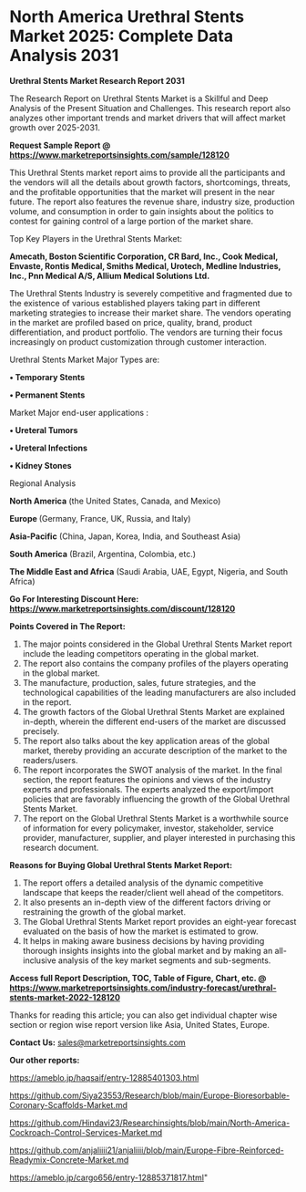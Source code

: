 # North America Urethral Stents Market 2025: Complete Data Analysis 2031

<strong>Urethral Stents Market Research Report 2031</strong>

The Research Report on Urethral Stents Market is a Skillful and Deep Analysis of the Present Situation and Challenges. This research report also analyzes other important trends and market drivers that will affect market growth over 2025-2031.

<strong>Request Sample Report @ <a href=https://www.marketreportsinsights.com/sample/128120>https://www.marketreportsinsights.com/sample/128120</a></strong>

This Urethral Stents market report aims to provide all the participants and the vendors will all the details about growth factors, shortcomings, threats, and the profitable opportunities that the market will present in the near future. The report also features the revenue share, industry size, production volume, and consumption in order to gain insights about the politics to contest for gaining control of a large portion of the market share.

Top Key Players in the Urethral Stents Market:

<strong>Amecath, Boston Scientific Corporation, CR Bard, Inc., Cook Medical, Envaste, Rontis Medical, Smiths Medical, Urotech, Medline Industries, Inc., Pnn Medical A/S, Allium Medical Solutions Ltd.</strong>

The Urethral Stents Industry is severely competitive and fragmented due to the existence of various established players taking part in different marketing strategies to increase their market share. The vendors operating in the market are profiled based on price, quality, brand, product differentiation, and product portfolio. The vendors are turning their focus increasingly on product customization through customer interaction.

Urethral Stents Market Major Types are:

<strong>• Temporary Stents

• Permanent Stents</strong>

Market Major end-user applications :

<strong>• Ureteral Tumors

• Ureteral Infections

• Kidney Stones</strong>

Regional Analysis

</u><strong><b>North America</b></strong> (the United States, Canada, and Mexico)

<strong><b>Europe </b></strong>(Germany, France, UK, Russia, and Italy)

<strong><b>Asia-Pacific</b></strong> (China, Japan, Korea, India, and Southeast Asia)

<strong><b>South America</b></strong> (Brazil, Argentina, Colombia, etc.)

<strong><b>The Middle East and Africa</b></strong> (Saudi Arabia, UAE, Egypt, Nigeria, and South Africa)

<strong>Go For Interesting Discount Here: <a href=https://www.marketreportsinsights.com/discount/128120>https://www.marketreportsinsights.com/discount/128120</a></strong>

<strong>Points Covered in The Report:</strong>
<ol>
  <li>The major points considered in the Global Urethral Stents Market report include the leading competitors operating in the global market.</li>
  <li>The report also contains the company profiles of the players operating in the global market.</li>
  <li>The manufacture, production, sales, future strategies, and the technological capabilities of the leading manufacturers are also included in the report.</li>
  <li>The growth factors of the Global Urethral Stents Market are explained in-depth, wherein the different end-users of the market are discussed precisely.</li>
  <li>The report also talks about the key application areas of the global market, thereby providing an accurate description of the market to the readers/users.</li>
  <li>The report incorporates the SWOT analysis of the market. In the final section, the report features the opinions and views of the industry experts and professionals. The experts analyzed the export/import policies that are favorably influencing the growth of the Global Urethral Stents Market.</li>
  <li>The report on the Global Urethral Stents Market is a worthwhile source of information for every policymaker, investor, stakeholder, service provider, manufacturer, supplier, and player interested in purchasing this research document.</li>
</ol>
<strong>Reasons for Buying Global Urethral Stents Market Report:</strong>

<ol>
  <li>The report offers a detailed analysis of the dynamic competitive landscape that keeps the reader/client well ahead of the competitors.</li>
  <li>It also presents an in-depth view of the different factors driving or restraining the growth of the global market.</li>
  <li>The Global Urethral Stents Market report provides an eight-year forecast evaluated on the basis of how the market is estimated to grow.</li>
  <li>It helps in making aware business decisions by having providing thorough insights insights into the global market and by making an all-inclusive analysis of the key market segments and sub-segments.</li>
</ol>
<strong>Access full Report Description, TOC, Table of Figure, Chart, etc. @ <a href=https://www.marketreportsinsights.com/industry-forecast/urethral-stents-market-2022-128120>https://www.marketreportsinsights.com/industry-forecast/urethral-stents-market-2022-128120</a></strong>


Thanks for reading this article; you can also get individual chapter wise section or region wise report version like Asia, United States, Europe.

<strong>Contact Us:</strong>
sales@marketreportsinsights.com

<strong>Our other reports:</strong>

<a href=https://ameblo.jp/haqsaif/entry-12885401303.html>https://ameblo.jp/haqsaif/entry-12885401303.html</a>

<a href=https://github.com/Siya23553/Research/blob/main/Europe-Bioresorbable-Coronary-Scaffolds-Market.md>https://github.com/Siya23553/Research/blob/main/Europe-Bioresorbable-Coronary-Scaffolds-Market.md</a>

<a href=https://github.com/Hindavi23/Researchinsights/blob/main/North-America-Cockroach-Control-Services-Market.md>https://github.com/Hindavi23/Researchinsights/blob/main/North-America-Cockroach-Control-Services-Market.md</a>

<a href=https://github.com/anjaliiii21/anjaliiii/blob/main/Europe-Fibre-Reinforced-Readymix-Concrete-Market.md>https://github.com/anjaliiii21/anjaliiii/blob/main/Europe-Fibre-Reinforced-Readymix-Concrete-Market.md</a>

<a href=https://ameblo.jp/cargo656/entry-12885371817.html>https://ameblo.jp/cargo656/entry-12885371817.html</a>"
